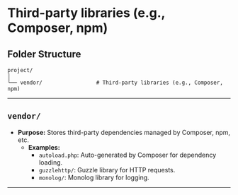 # Third-party libraries (e.g., Composer, npm)

## Folder Structure

```
project/
│
└── vendor/                 # Third-party libraries (e.g., Composer, npm)
```

* * *

## **`vendor/`**

- **Purpose:** Stores third-party dependencies managed by Composer, npm, etc.
    - **Examples:**
        - `autoload.php`: Auto-generated by Composer for dependency loading.
        - `guzzlehttp/`: Guzzle library for HTTP requests.
        - `monolog/`: Monolog library for logging.

* * *
